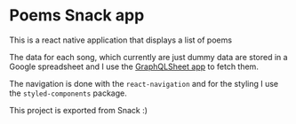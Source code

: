 # Poems Snack app

This is a react native application that displays a list of poems
 
The data for each song, which currently are just dummy data are stored in a Google spreadsheet and I use the [GraphQLSheet app](https://graphqlsheet.com/) to fetch them.

The navigation is done with the `react-navigation` and for the styling I use the `styled-components` package.

This project is exported from Snack :)
